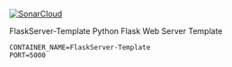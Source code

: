 [![SonarCloud](https://github.com/dj-d/FlaskServer-Template/actions/workflows/sonarcloud.yml/badge.svg)](https://github.com/dj-d/FlaskServer-Template/actions/workflows/sonarcloud.yml)

FlaskServer-Template
Python Flask Web Server Template

```
CONTAINER_NAME=FlaskServer-Template
PORT=5000
```